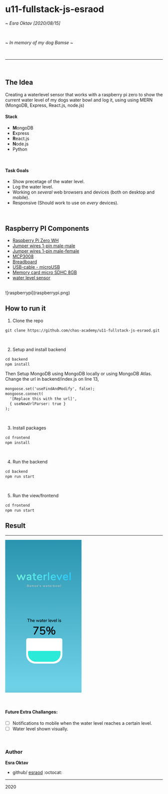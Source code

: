 # u11-fullstack-js-esraod

~ *Esra Oktav [2020/08/15]*

</br>

~ *In memory of my dog Bamse* ~

</br>

------------------------------
</br>

## The Idea
Creating a waterlevel sensor that works with a raspberry pi zero to show the current water level of my dogs water bowl and log it, using
using MERN (MongoDB, Express, React.js, node.js)
</br>
#### Stack
- **M**ongoDB
- **E**xpress
- **R**eact.js
- **N**ode.js
- Python
</br>

#### Task Goals
- Show precetage of the water level.
- Log the water level.
- Working on *several* web browsers and devices (both on desktop and mobile).
- Responsive (Should work to use on *every* devices).
</br>

## Raspberry PI Components 

- [Raspberry Pi Zero WH](https://www.electrokit.com/en/product/raspberry-pi-zero-wh-board-with-header-2/)
- [Jumper wires 1-pin male-male](https://www.electrokit.com/en/product/jumper-wires-1-pin-male-male-150mm-10-pack/)
- [Jumper wires 1-pin male-female](https://www.electrokit.com/en/product/jumper-wires-1-pin-male-female-150mm-10-pack/)
- [MCP3008](https://www.electrokit.com/en/product/mcp3008-i-p-dip-16-adc-8-ch-10-bit-spi/)
- [Breadboard](https://www.electrokit.com/en/product/solderless-breadboard-840-tie-points-2/)
- [USB-cable - microUSB](https://www.electrokit.com/en/product/usb-kabel-med-strombrytare-microusb-2/)
- [Memory card micro SDHC 8GB](https://www.electrokit.com/en/product/memory-card-microsdhc-8gb/)
- [water level sensor](https://www.kjell.com/se/produkter/el-verktyg/arduino/tillbehor/luxorparts-vattensensor-for-arduino-p87889)


</br>
![raspberrypi](raspberrypi.png)
</br>


## How to run it


1. Clone the repo
```
git clone https://github.com/chas-academy/u11-fullstack-js-esraod.git
```
</br>

2. Setup and install backend 
  ```
  cd backend
  npm install
  ```
Then Setup MongoDB
using MongoDB locally or using MongoDB Atlas. 
</br>
Change the url in backend/index.js on line 13,

```
mongoose.set('useFindAndModify', false);
mongoose.connect(
  '[Replace this with the url]',
  { useNewUrlParser: true }
);
```

</br>

3. Install packages 
```
cd frontend
npm install
```
</br>

4. Run the backend

```
cd backend
npm run start
```
</br>

5. Run the view/frontend

```
cd frontend 
npm run start
```


## Result 
-----------------

![waterlevel](waterlevel.png)


</br>

#### Future Extra Challanges:
- [ ] Notifications to mobile when the water level reaches a certain level.
- [ ] Water level shown visually.
</br>

### Author
**Esra Oktav**

- github/
[esraod](https://www.github.com/esraod) :octocat:



-------------------------------------------------------
2020
